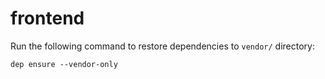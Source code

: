 # frontend

Run the following command to restore dependencies to `vendor/` directory:


    dep ensure --vendor-only
